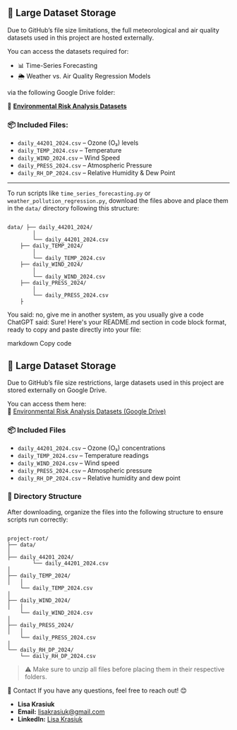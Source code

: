 ## 📁 Large Dataset Storage

Due to GitHub’s file size limitations, the full meteorological and air quality datasets used in this project are hosted externally.

You can access the datasets required for:

- 📊 Time-Series Forecasting
- 🌦️ Weather vs. Air Quality Regression Models

via the following Google Drive folder:

🔗 **[Environmental Risk Analysis Datasets](https://drive.google.com/drive/folders/1BlGL7_Ox9wynv0ihNV6qp8GFndNqJ75A?usp=drive_link)**

### 📦 Included Files:
- `daily_44201_2024.csv` – Ozone (O₃) levels
- `daily_TEMP_2024.csv` – Temperature
- `daily_WIND_2024.csv` – Wind Speed
- `daily_PRESS_2024.csv` – Atmospheric Pressure
- `daily_RH_DP_2024.csv` – Relative Humidity & Dew Point

---

To run scripts like `time_series_forecasting.py` or `weather_pollution_regression.py`, download the files above and place them in the `data/` directory following this structure:

```

data/ ├── daily_44201_2024/ 
        │
        └── daily_44201_2024.csv 
    ├── daily_TEMP_2024/ 
        │ 
        └── daily_TEMP_2024.csv 
    ├── daily_WIND_2024/ 
        │ 
        └── daily_WIND_2024.csv 
    ├── daily_PRESS_2024/ 
        │ 
        └── daily_PRESS_2024.csv
    ├

```



You said:
no, give me in another system, as you usually give a code
ChatGPT said:
Sure! Here's your README.md section in code block format, ready to copy and paste directly into your file:

markdown
Copy code
## 📁 Large Dataset Storage

Due to GitHub’s file size restrictions, large datasets used in this project are stored externally on Google Drive.

You can access them here:  
🔗 [Environmental Risk Analysis Datasets (Google Drive)](https://drive.google.com/drive/folders/1BlGL7_Ox9wynv0ihNV6qp8GFndNqJ75A?usp=drive_link)

### 📦 Included Files
- `daily_44201_2024.csv` – Ozone (O₃) concentrations
- `daily_TEMP_2024.csv` – Temperature readings
- `daily_WIND_2024.csv` – Wind speed
- `daily_PRESS_2024.csv` – Atmospheric pressure
- `daily_RH_DP_2024.csv` – Relative humidity and dew point

### 📁 Directory Structure

After downloading, organize the files into the following structure to ensure scripts run correctly:

```

project-root/ 
├── data/ 
│ 
├── daily_44201_2024/ 
        └── daily_44201_2024.csv 
│ 
├── daily_TEMP_2024/ 
│   │ 
    └── daily_TEMP_2024.csv 
│ 
├── daily_WIND_2024/ 
│   │ 
    └── daily_WIND_2024.csv 
│ 
├── daily_PRESS_2024/ 
│   │ 
    └── daily_PRESS_2024.csv 
│ 
└── daily_RH_DP_2024/ 
    └── daily_RH_DP_2024.csv

```


> ⚠️ Make sure to unzip all files before placing them in their respective folders.

📩 Contact
If you have any questions, feel free to reach out! 😊
- **Lisa Krasiuk**  
- **Email:** [lisakrasiuk@gmail.com](mailto:lisakrasiuk@gmail.com)  
- **LinkedIn:** [Lisa Krasiuk](https://www.linkedin.com/in/lisa-krasiuk-84092a302/)